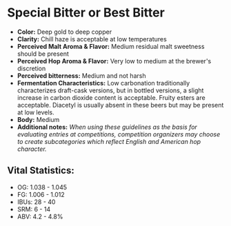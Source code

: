 # Special Bitter or Best Bitter

- **Color:** Deep gold to deep copper
- **Clarity:** Chill haze is acceptable at low temperatures
- **Perceived Malt Aroma & Flavor:** Medium residual malt sweetness should be present
- **Perceived Hop Aroma & Flavor:** Very low to medium at the brewer's discretion
- **Perceived bitterness:** Medium and not harsh
- **Fermentation Characteristics:** Low carbonation traditionally characterizes draft-cask versions, but in bottled versions, a slight increase in carbon dioxide content is acceptable. Fruity esters are acceptable. Diacetyl is usually absent in these beers but may be present at low levels.
- **Body:** Medium
- **Additional notes:** _When using these guidelines as the basis for evaluating entries at competitions, competition organizers may choose to create subcategories which reflect English and American hop character._

## Vital Statistics:

- OG: 1.038 - 1.045
- FG: 1.006 - 1.012
- IBUs: 28 - 40
- SRM: 6 - 14
- ABV: 4.2 - 4.8%
